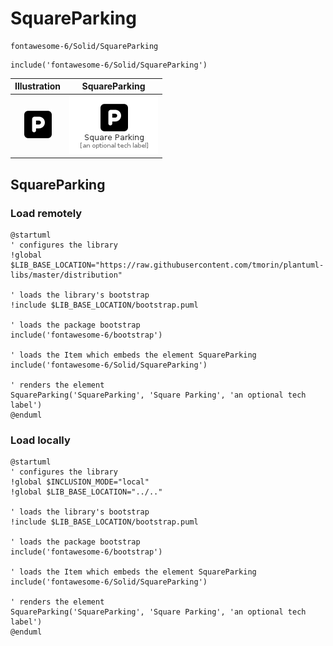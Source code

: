 # SquareParking


```text
fontawesome-6/Solid/SquareParking
```

```text
include('fontawesome-6/Solid/SquareParking')
```



| Illustration | SquareParking |
| :---: | :---: |
| ![illustration for Illustration](../../fontawesome-6/Solid/SquareParking.png) | ![illustration for SquareParking](../../fontawesome-6/Solid/SquareParking.Local.png) |




## SquareParking

### Load remotely
```plantuml
@startuml
' configures the library
!global $LIB_BASE_LOCATION="https://raw.githubusercontent.com/tmorin/plantuml-libs/master/distribution"

' loads the library's bootstrap
!include $LIB_BASE_LOCATION/bootstrap.puml

' loads the package bootstrap
include('fontawesome-6/bootstrap')

' loads the Item which embeds the element SquareParking
include('fontawesome-6/Solid/SquareParking')

' renders the element
SquareParking('SquareParking', 'Square Parking', 'an optional tech label')
@enduml
```

### Load locally
```plantuml
@startuml
' configures the library
!global $INCLUSION_MODE="local"
!global $LIB_BASE_LOCATION="../.."

' loads the library's bootstrap
!include $LIB_BASE_LOCATION/bootstrap.puml

' loads the package bootstrap
include('fontawesome-6/bootstrap')

' loads the Item which embeds the element SquareParking
include('fontawesome-6/Solid/SquareParking')

' renders the element
SquareParking('SquareParking', 'Square Parking', 'an optional tech label')
@enduml
```

